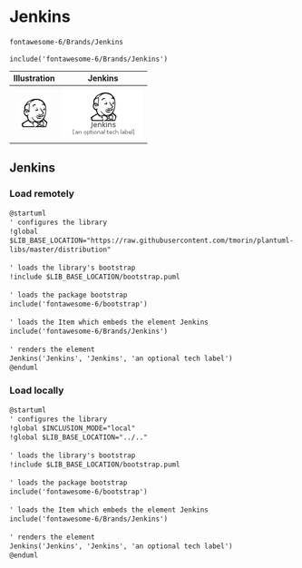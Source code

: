 # Jenkins


```text
fontawesome-6/Brands/Jenkins
```

```text
include('fontawesome-6/Brands/Jenkins')
```



| Illustration | Jenkins |
| :---: | :---: |
| ![illustration for Illustration](../../fontawesome-6/Brands/Jenkins.png) | ![illustration for Jenkins](../../fontawesome-6/Brands/Jenkins.Local.png) |




## Jenkins

### Load remotely
```plantuml
@startuml
' configures the library
!global $LIB_BASE_LOCATION="https://raw.githubusercontent.com/tmorin/plantuml-libs/master/distribution"

' loads the library's bootstrap
!include $LIB_BASE_LOCATION/bootstrap.puml

' loads the package bootstrap
include('fontawesome-6/bootstrap')

' loads the Item which embeds the element Jenkins
include('fontawesome-6/Brands/Jenkins')

' renders the element
Jenkins('Jenkins', 'Jenkins', 'an optional tech label')
@enduml
```

### Load locally
```plantuml
@startuml
' configures the library
!global $INCLUSION_MODE="local"
!global $LIB_BASE_LOCATION="../.."

' loads the library's bootstrap
!include $LIB_BASE_LOCATION/bootstrap.puml

' loads the package bootstrap
include('fontawesome-6/bootstrap')

' loads the Item which embeds the element Jenkins
include('fontawesome-6/Brands/Jenkins')

' renders the element
Jenkins('Jenkins', 'Jenkins', 'an optional tech label')
@enduml
```

